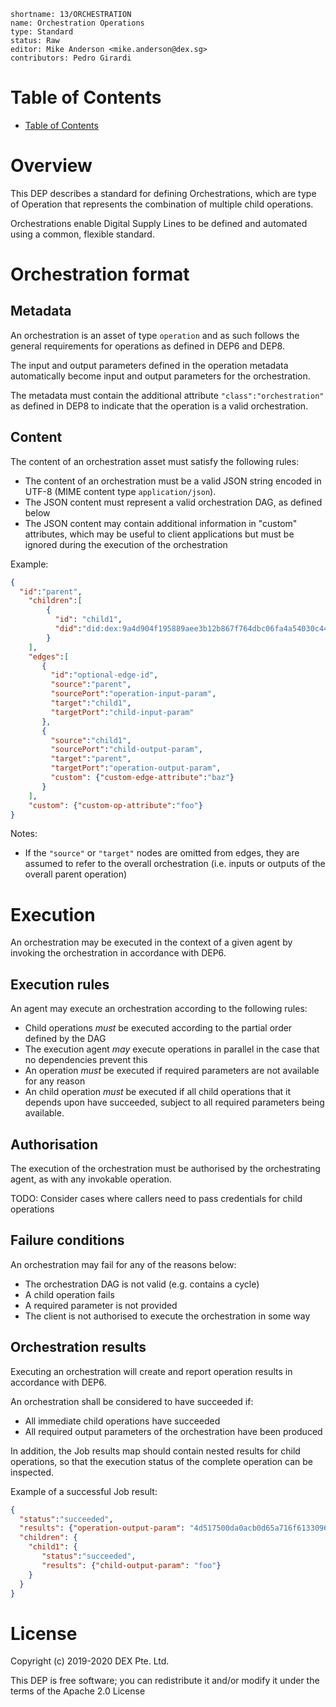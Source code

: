 ```
shortname: 13/ORCHESTRATION
name: Orchestration Operations
type: Standard
status: Raw
editor: Mike Anderson <mike.anderson@dex.sg>
contributors: Pedro Girardi 
```


Table of Contents
=================

   * [Table of Contents](#table-of-contents)


# Overview

This DEP describes a standard for defining Orchestrations, which are type of Operation that 
represents the combination of multiple child operations.

Orchestrations enable Digital Supply Lines to be defined and automated using a common, flexible 
standard.

# Orchestration format

## Metadata

An orchestration is an asset of type `operation` and as such follows the general requirements for
operations as defined in DEP6 and DEP8.

The input and output parameters defined in the operation metadata automatically become input and 
output parameters for the orchestration.

The metadata must contain the additional attribute `"class":"orchestration"` as defined in DEP8 to
indicate that the operation is a valid orchestration.

## Content

The content of an orchestration asset must satisfy the following rules:
- The content of an orchestration must be a valid JSON string encoded in UTF-8 (MIME content type
`application/json`).
- The JSON content must represent a valid orchestration DAG, as defined below
- The JSON content may contain additional information in "custom" attributes, which may be useful
to client applications but must be ignored during the execution of the orchestration

Example:

```json
{
  "id":"parent",
	"children":[
		{
		  "id": "child1",
		  "did":"did:dex:9a4d904f195889aee3b12b867f764dbc06fa4a54030c44b6f805c70f85cb05e7/bd41ffa50baf8fddbfead91c426de45fcaa474773a9278d63bcaa10200591362"
		}
	],
	"edges":[
	   {
	     "id":"optional-edge-id",
	     "source":"parent",
	     "sourcePort":"operation-input-param", 
	     "target":"child1",
	     "targetPort":"child-input-param"
	   },
	   {
	     "source":"child1",
	     "sourcePort":"child-output-param",
	     "target":"parent",
	     "targetPort":"operation-output-param", 
	     "custom": {"custom-edge-attribute":"baz"}
	   }
	],
	"custom": {"custom-op-attribute":"foo"}
}
```

Notes:
- If the `"source"` or `"target"` nodes are omitted from edges, they are assumed to refer to the
overall orchestration (i.e. inputs or outputs of the overall parent operation) 

# Execution

An orchestration may be executed in the context of a given agent by invoking the orchestration in 
accordance with DEP6.

## Execution rules

An agent may execute an orchestration according to the following rules:
- Child operations *must* be executed according to the partial order defined by the DAG
- The execution agent *may* execute operations in parallel in the case that no dependencies 
prevent this
- An operation *must* be executed if required parameters are not available for any reason
- An child operation *must* be executed if all child operations that it depends upon have succeeded,
subject to all required parameters being available.

## Authorisation

The execution of the orchestration must be authorised by the orchestrating agent, as with any 
invokable operation.

TODO: Consider cases where callers need to pass credentials for child operations

## Failure conditions

An orchestration may fail for any of the reasons below:
- The orchestration DAG is not valid (e.g. contains a cycle)
- A child operation fails
- A required parameter is not provided
- The client is not authorised to execute the orchestration in some way

## Orchestration results

Executing an orchestration will create and report operation results in accordance with DEP6. 

An orchestration shall be considered to have succeeded if:
- All immediate child operations have succeeded
- All required output parameters of the orchestration have been produced

In addition, the Job results map should contain nested results for child operations, so that
the execution status of the complete operation can be inspected.

Example of a successful Job result:

```json
{ 
  "status":"succeeded",
  "results": {"operation-output-param": "4d517500da0acb0d65a716f61330969334630363ce4a6a9d39691026ac7908ea"},
  "children": {
    "child1": {
       "status":"succeeded",
       "results": {"child-output-param": "foo"}
    }
  }
}
```

# License

Copyright (c) 2019-2020 DEX Pte. Ltd.

This DEP is free software; you can redistribute it and/or modify it under the terms of the Apache 2.0 License
